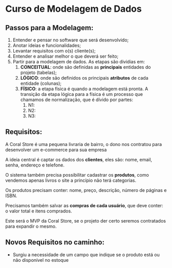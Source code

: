 # Curso de Modelagem de Dados


## Passos para a Modelagem:

1. Entender e pensar no software que será desenvolvido;
2. Anotar ideias e funcionalidades;
3. Levantar requisitos com o(s) cliente(s);
4. Entender e analisar melhor o que deverá ser feito;
5. Partir para a modelagem de dados. As etapas são dividias em:
    1. **CONCEITUAL**: onde são definidas as **principais** entidades do projeto (tabelas);
    2. **LÓGICO**: onde são definidos os principais **atributos** de cada entidade (colunas);
    3. **FÍSICO**: a etapa física é quando a modelagem está pronta. A transição da etapa lógica para a física é um processo que chamamos de normalização, que é dívido por partes:
        1. N1:
        2. N2:
        3. N3:



## Requisitos:

A Coral Store é uma pequena livraria de bairro, o dono nos contratou para desenvolver um e-commerce para sua empresa

A ideia central é captar os dados dos **clientes**, eles são: nome, email, senha, endereço e telefone.

O sistema também precisa possibilitar cadastrar os **produtos**, como vendemos apenas livros o site a princípio não terá categorias.

Os produtos precisam conter: nome, preço, descrição, número de páginas e ISBN.

Precisamos também salvar as **compras de cada usuário**, que deve conter: o valor total e itens comprados.

Este será o MVP da Coral Store, se o projeto der certo seremos contratados para expandir o mesmo.


## Novos Requisitos no caminho:

* Surgiu a necessidade de um campo que indique se o produto está ou não disponível no estoque